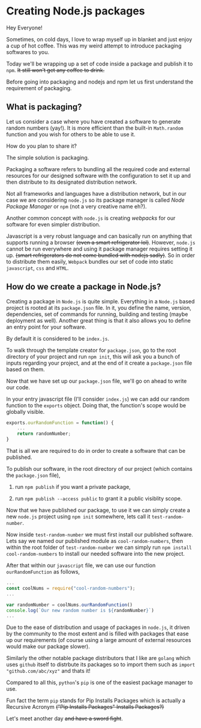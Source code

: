 # Creating Node.js packages

Hey Everyone!

Sometimes, on cold days, I love to wrap myself up in  blanket and just enjoy a cup of hot coffee. This was my weird attempt to introduce packaging softwares to you.

Today we'll be wrapping up a set of code inside a package and publish it to `npm`. ~~It still won't get any coffee to drink.~~ 

Before going into packaging and nodejs and npm let us first understand the requirement of packaging. 

## What is packaging?

Let us consider a case where you have created a software to generate random numbers (yay!). It is more efficient than the built-in `Math.random` function and you wish for others to be able to use it. 

How do you plan to share it? 

The simple solution is packaging. 

Packaging a software refers to bundling all the required code and external resources for our designed software with the configuration to set it up and then distribute to its designated distribution network.

Not all frameworks and languages have a distribution network, but in our case we are considering `node.js` so its package manager is called *Node Package Manager* or `npm` (not a very creative name eh?).

Another common concept with `node.js` is creating *webpacks* for our software for even simpler distribution. 

Javascript is a very robust language and can basically run on anything that supports running a browser ~~(even a smart refrigerator lol)~~. However, `node.js` cannot be run everywhere and using it package manager requires setting it up. ~~(smart refrigerators do not come bundled with nodejs sadly)~~. So in order to distribute them easily, `Webpack` bundles our set of code into static `javascript`, `css` and `HTML`.  

## How do we create a package in Node.js?

Creating a package in `Node.js` is quite simple. Everything in a `Node.js` based project is rooted at its `package.json` file. In it, you define the name, version, dependencies, set of commands for running, building and testing (maybe deployment as well). Another great thing is that it also allows you to define an entry point for your software. 

By default it is considered to be `index.js`.

To walk through the template creator for `package.json`, go to the root directory of your project and run `npm init`, this will ask you a bunch of inputs regarding your project, and at the end of it create a `package.json` file based on them.

Now that we have set up our `package.json` file,  we'll go on ahead to write our code. 

In your entry javascript file (I'll consider `index.js`) we can add our random function to the `exports` object. Doing that, the function's scope would be globally visible.

```javascript
exports.ourRandomFunction = function() {
    ...
    return randomNumber;
}
```

That is all we are required to do in order to create a software that can be published. 

To publish our software, in the root directory of our project (which contains the `package.json` file),

1. run `npm publish` if you want a private package,

2. run `npm publish --access public` to grant it a public visiblity scope.

Now that we have published our package, to use it we can simply create a new `node.js` project using `npm init` somewhere, lets call it `test-random-number`.

Now inside `test-random-number` we must first install our published software. Lets say we named our published module as `cool-random-numbers`, then within the root folder of `test-random-number` we can simply run `npm install cool-random-numbers` to install our needed software into the new project.

After that within our `javascript` file, we can use our function `ourRandomFunction` as follows,

```javascript
...
const coolNums = require("cool-random-numbers");
...

var randomNumber = coolNums.ourRandomFunction()
console.log(`Our new random number is ${randomNumber}`)
...
```

Due to the ease of distribution and usage of packages in `node.js`, it driven by the community to the most extent and is filled with packages that ease up our requirements (of course using a large amount of external resources would make our package slower). 

Similarly the other notable package distributors that I like are `golang` which uses `github` itself to distrbute its packages so to import them such as `import "github.com/abc/xyz"` and thats it!

Compared to all this, `python`'s `pip` is one of the easiest package manager to use.

Fun fact the term `pip` stands for Pip Installs Packages which is actually a Recursive Acronym ~~("Pip Installs Packages" Installs Packages?)~~

Let's meet another day ~~and have a sword fight~~.
